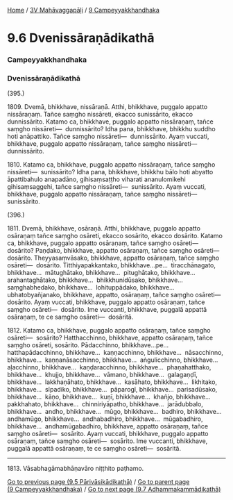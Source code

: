 
[Home](/) / [3V Mahāvaggapāḷi](../../3V.md) / [9 Campeyyakkhandhaka](../9.md)

# 9.6 Dvenissāraṇādikathā

### Campeyyakkhandhaka

### Dvenissāraṇādikathā

(395.)

1809\. Dvemā, bhikkhave, nissāraṇā. Atthi, bhikkhave, puggalo appatto nissāraṇaṃ. Tañce saṃgho nissāreti, ekacco sunissārito, ekacco dunnissārito. Katamo ca, bhikkhave, puggalo appatto nissāraṇaṃ, tañce saṃgho nissāreti—  dunnissārito? Idha pana, bhikkhave, bhikkhu suddho hoti anāpattiko. Tañce saṃgho nissāreti—  dunnissārito. Ayaṃ vuccati, bhikkhave, puggalo appatto nissāraṇaṃ, tañce saṃgho nissāreti—  dunnissārito.

1810\. Katamo ca, bhikkhave, puggalo appatto nissāraṇaṃ, tañce saṃgho nissāreti—  sunissārito? Idha pana, bhikkhave, bhikkhu bālo hoti abyatto āpattibahulo anapadāno, gihisaṃsaṭṭho viharati ananulomikehi gihisaṃsaggehi, tañce saṃgho nissāreti—  sunissārito. Ayaṃ vuccati, bhikkhave, puggalo appatto nissāraṇaṃ, tañce saṃgho nissāreti—  sunissārito.

(396.)

1811\. Dvemā, bhikkhave, osāraṇā. Atthi, bhikkhave, puggalo appatto osāraṇaṃ tañce saṃgho osāreti, ekacco sosārito, ekacco dosārito. Katamo ca, bhikkhave, puggalo appatto osāraṇaṃ, tañce saṃgho osāreti—  dosārito? Paṇḍako, bhikkhave, appatto osāraṇaṃ, tañce saṃgho osāreti—  dosārito. Theyyasaṃvāsako, bhikkhave, appatto osāraṇaṃ, tañce saṃgho osāreti—  dosārito. Titthiyapakkantako, bhikkhave…pe…  tiracchānagato, bhikkhave…  mātughātako, bhikkhave…  pitughātako, bhikkhave…  arahantaghātako, bhikkhave…  bhikkhunidūsako, bhikkhave…  saṃghabhedako, bhikkhave…  lohituppādako, bhikkhave…  ubhatobyañjanako, bhikkhave, appatto, osāraṇaṃ, tañce saṃgho osāreti—  dosārito. Ayaṃ vuccati, bhikkhave, puggalo appatto osāraṇaṃ, tañce saṃgho osāreti—  dosārito. Ime vuccanti, bhikkhave, puggalā appattā osāraṇaṃ, te ce saṃgho osāreti—  dosāritā.

1812\. Katamo ca, bhikkhave, puggalo appatto osāraṇaṃ, tañce saṃgho osāreti—  sosārito? Hatthacchinno, bhikkhave, appatto osāraṇaṃ, tañce saṃgho osāreti, sosārito. Pādacchinno, bhikkhave…pe…  hatthapādacchinno, bhikkhave…  kaṇṇacchinno, bhikkhave…  nāsacchinno, bhikkhave…  kaṇṇanāsacchinno, bhikkhave…  aṅgulicchinno, bhikkhave…  aḷacchinno, bhikkhave…  kaṇḍaracchinno, bhikkhave…  phaṇahatthako, bhikkhave…  khujjo, bhikkhave…  vāmano, bhikkhave…  galagaṇḍī, bhikkhave…  lakkhaṇāhato, bhikkhave…  kasāhato, bhikkhave…  likhitako, bhikkhave…  sīpadiko, bhikkhave…  pāparogī, bhikkhave…  parisadūsako, bhikkhave…  kāṇo, bhikkhave…  kuṇī, bhikkhave…  khañjo, bhikkhave…  pakkhahato, bhikkhave…  chinniriyāpatho, bhikkhave…  jarādubbalo, bhikkhave…  andho, bhikkhave…  mūgo, bhikkhave…  badhiro, bhikkhave…  andhamūgo, bhikkhave…  andhabadhiro, bhikkhave…  mūgabadhiro, bhikkhave…  andhamūgabadhiro, bhikkhave, appatto osāraṇaṃ, tañce saṃgho osāreti—  sosārito. Ayaṃ vuccati, bhikkhave, puggalo appatto osāraṇaṃ, tañce saṃgho osāreti—  sosārito. Ime vuccanti, bhikkhave, puggalā appattā osāraṇaṃ, te ce saṃgho osāreti—  sosāritā.

---

1813\. Vāsabhagāmabhāṇavāro niṭṭhito paṭhamo.



[Go to previous page (9.5 Pārivāsikādikathā)](9.5.md) / [Go to parent page (9 Campeyyakkhandhaka)](../9.md) / [Go to next page (9.7 Adhammakammādikathā)](9.7.md)


